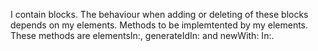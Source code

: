 I contain blocks. The behaviour when adding or deleting of these blocks depends on my elements.
Methods to be implemtented by my elements. These methods are elementsIn:, generateIdIn: and newWith: In:.
